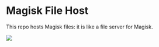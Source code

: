 # Magisk File Host
This repo hosts Magisk files: it is like a file server for Magisk.

[![](https://data.jsdelivr.com/v1/package/gh/apnmyid/magisk_files/badge)](https://data.jsdelivr.com/v1/package/gh/apnmyid/magisk_files/stats)
